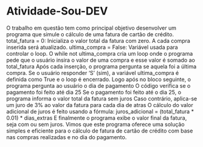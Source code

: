 # Atividade-Sou-DEV
O trabalho em questão tem como principal objetivo desenvolver um programa que simule o cálculo de uma fatura de cartão de crédito.
total_fatura = 0: Inicializa o valor total da fatura com zero. A cada compra inserida será atualizado.
ultima_compra = False: Variável usada para controlar o loop.
O while not ultima_compra cria um loop onde o programa pede que o usuário insira o valor de uma compra e esse valor é somado ao total_fatura
Após cada inserção, o programa pergunta se aquela foi a última compra. Se o usuário responder ‘S’ (sim), a variável  ultima_compra é definida como True e o loop é encerrado.
Logo após no bloco seguinte, o programa pergunta ao usuário o dia de pagamento
O código verifica se o pagamento foi feito até dia 25
    Se o pagamento foi feito até o dia 25, o programa informa o valor total da fatura sem juros
    Caso contrário, aplica-se um juro de 3% ao valor da fatura para cada dia de atras 
O cálculo do valor adicional de juros é feito usando a fórmula:
juros_adicional  = (total_fatura * 0.01) *  dias_extras
E finalmente o programa exibe o valor  final da fatura, seja com ou sem juros.
Vimos que este programa oferece uma solução simples e eficiente para o cálculo de fatura de cartão de crédito com base nas compras realizadas e no dia do pagamento.


